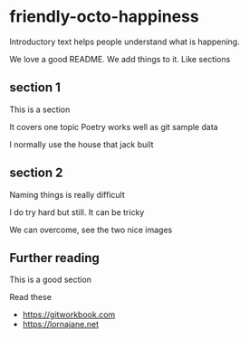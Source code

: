 # friendly-octo-happiness

Introductory text helps people understand what is happening.

We love a good README. We add things to it. Like sections

## section 1

This is a section

It covers one topic
Poetry works well as git sample data

I normally use the house that jack built

## section 2

Naming things is really difficult

I do try hard but still.
It can be tricky

We can overcome, see the two nice images


## Further reading

This is a good section

Read these

* https://gitworkbook.com
* https://lornajane.net

